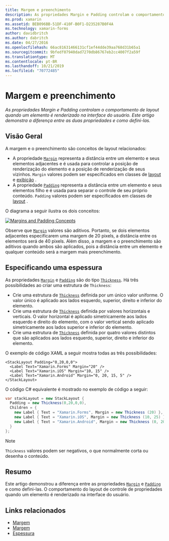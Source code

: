 ```yaml
---
title: Margem e preenchimento
description: As propriedades Margin e Padding controlam o comportamento de layout quando um elemento é renderizado na interface do usuário. Este artigo demonstra a diferença entre as duas propriedades e como defini-las.
ms.prod: xamarin
ms.assetid: BEB096BB-51DF-410F-B0F1-D235287B0F4A
ms.technology: xamarin-forms
author: davidbritch
ms.author: dabritch
ms.date: 04/27/2016
ms.openlocfilehash: 66ac81631466131cf1ef44dde39aa768d31b65a1
ms.sourcegitcommit: 9bfedf07940dad7270db86767eb2cc4007f2a59f
ms.translationtype: MT
ms.contentlocale: pt-BR
ms.lasthandoff: 10/21/2019
ms.locfileid: "70772485"
---
```

# <a name="margin-and-padding"></a>Margem e preenchimento

_As propriedades Margin e Padding controlam o comportamento de layout quando um elemento é renderizado na interface do usuário. Este artigo demonstra a diferença entre as duas propriedades e como defini-las._

## <a name="overview"></a>Visão Geral

A margem e o preenchimento são conceitos de layout relacionados:

- A propriedade [`Margin`](xref:Xamarin.Forms.View.Margin) representa a distância entre um elemento e seus elementos adjacentes e é usada para controlar a posição de renderização do elemento e a posição de renderização de seus vizinhos. `Margin` valores podem ser especificados em classes de [layout](~/xamarin-forms/user-interface/controls/layouts.md) e [exibição](~/xamarin-forms/user-interface/controls/views.md) .
- A propriedade [`Padding`](xref:Xamarin.Forms.Layout.Padding) representa a distância entre um elemento e seus elementos filho e é usada para separar o controle de seu próprio conteúdo. `Padding` valores podem ser especificados em classes de [layout](~/xamarin-forms/user-interface/controls/layouts.md) .

O diagrama a seguir ilustra os dois conceitos:

[![](margin-and-padding-images/margins-and-padding-sml.png "Margins and Padding Concepts")](margin-and-padding-images/margins-and-padding.png#lightbox "Margins and Padding Concepts")

Observe que [`Margin`](xref:Xamarin.Forms.View.Margin) valores são aditivos. Portanto, se dois elementos adjacentes especificarem uma margem de 20 pixels, a distância entre os elementos será de 40 pixels. Além disso, a margem e o preenchimento são aditivos quando ambos são aplicados, pois a distância entre um elemento e qualquer conteúdo será a margem mais preenchimento.

## <a name="specifying-a-thickness"></a>Especificando uma espessura

As propriedades [`Margin`](xref:Xamarin.Forms.View.Margin) e [`Padding`](xref:Xamarin.Forms.Layout.Padding) são do tipo [`Thickness`](xref:Xamarin.Forms.Thickness). Há três possibilidades ao criar uma estrutura de `Thickness`:

- Crie uma estrutura de [`Thickness`](xref:Xamarin.Forms.Thickness) definida por um único valor uniforme. O valor único é aplicado aos lados esquerdo, superior, direito e inferior do elemento.
- Crie uma estrutura de [`Thickness`](xref:Xamarin.Forms.Thickness) definida por valores horizontais e verticais. O valor horizontal é aplicado simetricamente aos lados esquerdo e direito do elemento, com o valor vertical sendo aplicado simetricamente aos lados superior e inferior do elemento.
- Crie uma estrutura de [`Thickness`](xref:Xamarin.Forms.Thickness) definida por quatro valores distintos que são aplicados aos lados esquerdo, superior, direito e inferior do elemento.

O exemplo de código XAML a seguir mostra todas as três possibilidades:

```xaml
<StackLayout Padding="0,20,0,0">
  <Label Text="Xamarin.Forms" Margin="20" />
  <Label Text="Xamarin.iOS" Margin="10, 15" />
  <Label Text="Xamarin.Android" Margin="0, 20, 15, 5" />
</StackLayout>
```

O código C# equivalente é mostrado no exemplo de código a seguir:

```csharp
var stackLayout = new StackLayout {
  Padding = new Thickness(0,20,0,0),
  Children = {
    new Label { Text = "Xamarin.Forms", Margin = new Thickness (20) },
    new Label { Text = "Xamarin.iOS", Margin = new Thickness (10, 25) },
    new Label { Text = "Xamarin.Android", Margin = new Thickness (0, 20, 15, 5) }
  }
};
```

> [!NOTE]
> `Thickness` valores podem ser negativos, o que normalmente corta ou desenha o conteúdo.

## <a name="summary"></a>Resumo

Este artigo demonstrou a diferença entre as propriedades [`Margin`](xref:Xamarin.Forms.View.Margin) e [`Padding`](xref:Xamarin.Forms.Layout.Padding) e como defini-las. O comportamento do layout de controle de propriedades quando um elemento é renderizado na interface do usuário.

## <a name="related-links"></a>Links relacionados

- [Margem](xref:Xamarin.Forms.View.Margin)
- [Margem](xref:Xamarin.Forms.Layout.Padding)
- [Espessura](xref:Xamarin.Forms.Thickness)
